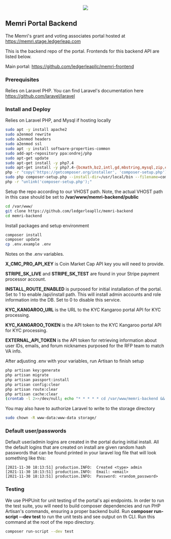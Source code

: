 <p align="center" padding-top="100">
	<img src="https://ledgerleap.com/web/images/memri-logo.png">
</p>

## Memri Portal Backend

The Memri's grant and voting associates portal hosted at https://memri.stage.ledgerleap.com

This is the backend repo of the portal. Frontends for this backend API are listed below.

Main portal: https://github.com/ledgerleapllc/memri-frontend

### Prerequisites

Relies on Laravel PHP. You can find Laravel's documentation here https://github.com/laravel/laravel

### Install and Deploy

Relies on Laravel PHP, and Mysql if hosting locally

```bash
sudo apt -y install apache2
sudo a2enmod rewrite
sudo a2enmod headers
sudo a2enmod ssl
sudo apt -y install software-properties-common
sudo add-apt-repository ppa:ondrej/php
sudo apt-get update
sudo apt-get install -y php7.4
sudo apt-get install -y php7.4-{bcmath,bz2,intl,gd,mbstring,mysql,zip,common,curl,xml}
php -r "copy('https://getcomposer.org/installer', 'composer-setup.php');"
sudo php composer-setup.php --install-dir=/usr/local/bin --filename=composer
php -r "unlink('composer-setup.php');"
```

Setup the repo according to our VHOST path. Note, the actual VHOST path in this case should be set to **/var/www/memri-backend/public**

```bash
cd /var/www/
git clone https://github.com/ledgerleapllc/memri-backend
cd memri-backend
```

Install packages and setup environment

```bash
composer install
composer update
cp .env.example .env
```

Notes on the .env variables.

**X_CMC_PRO_API_KEY** is Coin Market Cap API key you will need to provide.

**STRIPE_SK_LIVE** and **STRIPE_SK_TEST** are found in your Stripe payment processor account.

**INSTALL_ROUTE_ENABLED** is purposed for initial installation of the portal. Set to 1 to enable /api/install path. This will install admin accounts and role information into the DB. Set to 0 to disable this service.

**KYC_KANGAROO_URL** is the URL to the KYC Kangaroo portal API for KYC processing.

**KYC_KANGAROO_TOKEN** is the API token to the KYC Kangaroo portal API for KYC processing.

**EXTERNAL_API_TOKEN** is the API token for retrieving information about user IDs, emails, and forum nicknames purposed for the RFP team to match VA info.

After adjusting .env with your variables, run Artisan to finish setup

```bash
php artisan key:generate
php artisan migrate
php artisan passport:install
php artisan config:clear
php artisan route:clear
php artisan cache:clear
(crontab -l 2>>/dev/null; echo "* * * * * cd /var/www/memri-backend && php artisan schedule:run >> /dev/null 2>&1") | crontab -
```

You may also have to authorize Laravel to write to the storage directory

```bash
sudo chown -R www-data:www-data storage/
```

### Default user/passwords

Default user/admin logins are created in the portal during initial install. 
All the default logins that are created on install are given random hash passwords that can be found printed in your laravel log file that will look something like this:

```
[2021-11-30 18:13:51] production.INFO:  Created <type> admin
[2021-11-30 18:13:51] production.INFO:  Email: <email>
[2021-11-30 18:13:51] production.INFO:  Password: <random_password>
```

### Testing

We use PHPUnit for unit testing of the portal's api endpoints. In order to run the test suite, you will need to build composer dependencies and run PHP Artisan's commands, ensuring a proper backend build. Run **composer run-script --dev test** to run the unit tests and see output on th CLI. Run this command at the root of the repo directory.

```bash
composer run-script --dev test
```